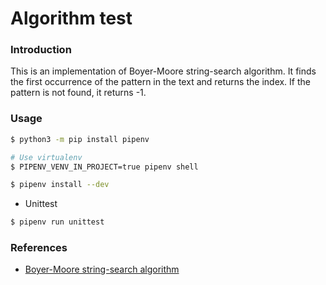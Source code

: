 Algorithm test
===

### Introduction

This is an implementation of Boyer-Moore string-search algorithm. It finds the first occurrence of the pattern in the
text and returns the index. If the pattern is not found, it returns -1.

### Usage

```bash
$ python3 -m pip install pipenv

# Use virtualenv
$ PIPENV_VENV_IN_PROJECT=true pipenv shell

$ pipenv install --dev
```

- Unittest

```bash
$ pipenv run unittest
```

### References

- [Boyer-Moore string-search algorithm](https://en.wikipedia.org/wiki/Boyer%E2%80%93Moore_string-search_algorithm)

